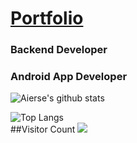 # [Portfolio](https://accessible-supernova-c7a.notion.site/7146b8d22aee45488825a58f3e2dbe6d)
### Backend Developer
### Android App Developer

![Aierse's github stats](https://github-readme-stats.vercel.app/api?username=Aierse&show_icons=true)

![Top Langs](https://github-readme-stats.vercel.app/api/top-langs/?username=Aierse&layout=demo)  
##Visitor Count
<img src="https://profile-counter.glitch.me/Aierse/count.svg" />
